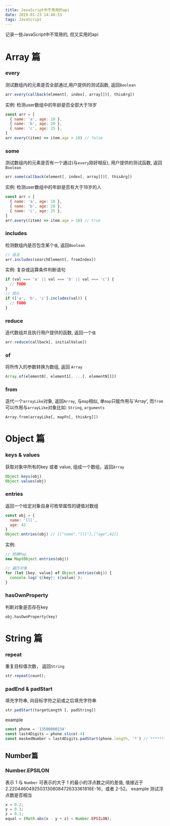 ```yaml
---
title: JavaScript中不常用的api
date: 2019-01-23 14:48:53
tags: JavaScript
---
```

记录一些JavaScript中不常用的, 但又实用的api
<!-- more -->
# Array 篇
### every
测试数组内的元素是否全部通过,用户提供的测试函数, 返回`Boolean`
```javascript
arr.every(callback(element[, index[, array]])[, thisArg])
```
实例: 检测user数组中的年龄是否全部大于18岁
``` javascript
const arr = [
  { name: 'a', age: 10 },
  { name: 'b', age: 20 },
  { name: 'c', age: 25 },
]
arr.every((item) => item.age > 18) // false
```

### some
测试数组内的元素是否有一个通过(与`every`刚好相反), 用户提供的测试函数, 返回`Boolean`
```javascript
arr.some(callback(element[, index[, array]])[, thisArg])
```
实例: 检测user数组中的年龄是否有大于18岁的人
``` javascript
const arr = [
  { name: 'a', age: 10 },
  { name: 'b', age: 20 },
  { name: 'c', age: 25 },
]
arr.every((item) => item.age > 18) // true
```

### includes
检测数组内是否包含某个`值`, 返回`Boolean`
``` javascript
// 语法
arr.includes(searchElement[, fromIndex])
```

实例: 复杂或运算条件判断语句
```javascript
if (val === 'a' || val === 'b' || val === 'c') {
  // TODO
}
// 简化
if (['a', 'b', 'c'].includes(val)) {
  // TODO
}
```

### reduce
迭代数组并且执行用户提供的函数, 返回一个`值`
``` javascript
arr.reduce(callback[, initialValue])
```

### of
将所传入的参数转换为数组, 返回 `Array`
``` javascript
Array.of(element0[, element1[, ...[, elementN]]])
```
### from
迭代一个`arrayLike`对象, 返回`Array`, 与`map`相似, 单`map`只能作用与'Array', 而`from`可以作用与`arrayLike`对象比如: `String`, `arguments`
```
Array.from(arrayLike[, mapFn[, thisArg]])
```

# Object 篇

### keys & values
获取对象中所有的key 或者 value, 组成一个数组，返回`Array`
```javascript
Object.keys(obj)
Object.values(obj)
```

### entries
返回一个给定对象自身可枚举属性的键值对数组
```javascript
const obj = {
  name: 'lll',
  age: 42
}
Object.entries(obj) // [["name","lll"],["age",42]]
```
实例: 
```javascript
// 转换Map
new Map(Object.entries(obj))

// 遍历对象
for (let [key, value] of Object.entries(obj)) {
  console.log(`${key}: ${value}`);
}
```

### hasOwnProperty
判断对象是否存在key
```
obj.hasOwnProperty(key)
```


# String 篇

### repeat
重复目标值次数， 返回`String`
```javascript
str.repeat(count);
```

### padEnd & padStart
填充字符串, 向目标字符之前或之后填充字符串
```javascript
str.padStart(targetLength [, padString])
```
example
```javascript
const phone = '13500000134'
const last4Digits = phone.slice(-4)
const maskedNumber = last4Digits.padStart(phone.length, '*') // *******0134
```

## Number篇

### Number.EPSILON
表示 1 与 `Number` 可表示的大于 1 的最小的浮点数之间的差值, 值接近于 2.2204460492503130808472633361816E-16，或者 2-52。
example 测试浮点数是否相当
```javascript
x = 0.2;
y = 0.3;
z = 0.1;
equal = (Math.abs(x - y + z) < Number.EPSILON);
```

